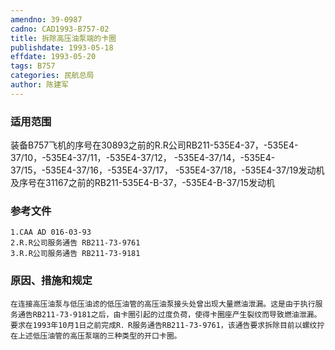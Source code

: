 ```yaml
---
amendno: 39-0987
cadno: CAD1993-B757-02
title: 拆除高压油泵端的卡圈
publishdate: 1993-05-18
effdate: 1993-05-20
tags: B757
categories: 民航总局
author: 陈建军
---
```


### 适用范围 
装备B757飞机的序号在30893之前的R.R公司RB211-535E4-37，-535E4-37/10，-535E4-37/11，-535E4-37/12， -535E4-37/14，-535E4-37/15，-535E4-37/16，-535E4-37/17， -535E4-37/18，-535E4-37/19发动机及序号在31167之前的RB211-535E4-B-37，-535E4-B-37/15发动机

### 参考文件
    1.CAA AD 016-03-93 
    2.R.R公司服务通告 RB211-73-9761 
    3.R.R公司服务通告 RB211-73-9181 


### 原因、措施和规定 
    在连接高压油泵与低压油滤的低压油管的高压油泵接头处曾出现大量燃油泄漏。这是由于执行服务通告RB211-73-9181之后，由卡圈引起的过度负荷，使得卡圈座产生裂纹而导致燃油泄漏。要求在1993年10月1日之前完成R．R服务通告RB211-73-9761，该通告要求拆除目前以螺纹拧在上述低压油管的高压泵端的三种类型的开口卡圈。
